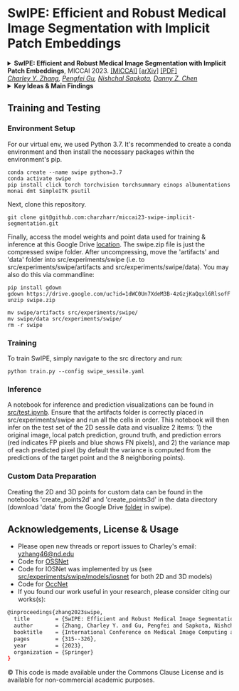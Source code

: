 SwIPE: Efficient and Robust Medical Image Segmentation with Implicit Patch Embeddings
===========
<details>
<summary>
  <b>SwIPE: Efficient and Robust Medical Image Segmentation with Implicit Patch Embeddings</b>, MICCAI 2023.
  <a href="https://conferences.miccai.org/2023/papers/635-Paper1380.html" target="blank">[MICCAI]</a>
  <a href="https://arxiv.org/abs/2307.12429" target="blank">[arXiv]</a>
  <a href="https://arxiv.org/pdf/2307.12429.pdf" target="blank">[PDF]</a>
	<br><em>
    <a href="https://charzharr.github.io/">Charley Y. Zhang</a>, 
    <a href="https://pgu-nd.github.io/">Pengfei Gu</a>, 
    <a href="https://nsapkota417.github.io/">Nishchal Sapkota</a>, 
    <a href="https://engineering.nd.edu/faculty/danny-chen/">Danny Z. Chen</a></em></br>
</summary>

```bash
@inproceedings{zhang2023swipe,
  title        = {SwIPE: Efficient and Robust Medical Image Segmentation with Implicit Patch Embeddings},
  author       = {Zhang, Charley Y. and Gu, Pengfei and Sapkota, Nishchal and Chen, Danny Z},
  booktitle    = {International Conference on Medical Image Computing and Computer-Assisted Intervention (MICCAI)},
  pages        = {315--326},
  year         = {2023},
  organization = {Springer}
}
```
</details>


<details>
  <summary>
	  <b>Key Ideas & Main Findings</b>
  </summary>

  SwIPE (Segmentation with Implicit Patch Embeddings) is a medical image segmentation approach that utilizes implicit neural representations (INRs) to learn continuous representations rather than discrete ones which are commonly adopted by modern methods (e.g., CNNs, transformers, or combinations of both). 

1. **Patch-based Implicit Neural Representations (INRs)**: SwIPE is the first approach to leverage patch-based INRs for medical image segmentation. This novel methodology allows for both accurate local boundary delineation and global shape coherence while moving away from discrete raster representations.
2. **Efficieny and Robustness**: Through extensive evaluations, SwIPE outperforms state-of-the-art methods in both 2D polyp segmentation and 3D abdominal organ segmentation tasks. Notably, SwIPE achieves these results with over 10x fewer parameters, showcasing exceptional model efficiency. Additionally, SwIPE exhibits superior robustness to data shifts across image resolutions and datasets.
3. **Augmented Contextual Understanding with Multi-stage Embedding Attention (MEA) and Stochastic Patch Overreach (SPO)**: The introduction of MEA for dynamic feature extraction and SPO for enhanced boundary improve contextual understanding during the encoding step and address boundary continuities during occupancy decoding, leading to more accurate and coherent segmentation results.
</details>


## Training and Testing

### Environment Setup

For our virtual env, we used Python 3.7. It's recommended to create a conda environment and then install the necessary packages within the environment's pip. 
```
conda create --name swipe python=3.7
conda activate swipe
pip install click torch torchvision torchsummary einops albumentations monai dmt SimpleITK psutil
```

Next, clone this repository.
```
git clone git@github.com:charzharr/miccai23-swipe-implicit-segmentation.git
```

Finally, access the model weights and point data used for training & inference at this Google Drive [location](https://drive.google.com/drive/folders/17mZLlE_lOxGEl9dNqP0xj5TrD08FawZ2?usp=drive_link). The swipe.zip file is just the compressed swipe folder. After uncompressing, move the 'artifacts' and 'data' folder into src/experiments/swipe (i.e. to src/experiments/swipe/artifacts and src/experiments/swipe/data). You may also do this via commandline:
```
pip install gdown
gdown https://drive.google.com/uc?id=1dWC0Un7XdeM3B-4zGzjKaQqxl6RlsofF
unzip swipe.zip

mv swipe/artifacts src/experiments/swipe/
mv swipe/data src/experiments/swipe/
rm -r swipe
```

### Training

To train SwIPE, simply navigate to the src directory and run:
```
python train.py --config swipe_sessile.yaml
```

### Inference

A notebook for inference and prediction visualizations can be found in [src/test.ipynb](https://github.com/charzharr/miccai23-swipe-implicit-segmentation/blob/master/src/test.ipynb). Ensure that the artifacts folder is correctly placed in src/experiments/swipe and run all the cells in order. This notebook will then infer on the test set of the 2D sessile data and visualize 2 items: 1) the original image, local patch prediction, ground truth, and prediction errors (red indicates FP pixels and blue shows FN pixels), and 2) the variance map of each predicted pixel (by default the variance is computed from the predictions of the target point and the 8 neighboring points). 


### Custom Data Preparation

Creating the 2D and 3D points for custom data can be found in the notebooks 'create_points2d' and 'create_points3d' in the data directory (download 'data' from the Google Drive [folder](https://drive.google.com/drive/folders/17mZLlE_lOxGEl9dNqP0xj5TrD08FawZ2?usp=drive_link) in swipe).



## Acknowledgements, License & Usage 
- Please open new threads or report issues to Charley's email: yzhang46@nd.edu
- Code for [OSSNet](https://github.com/ChristophReich1996/OSS-Net)
- Code for IOSNet was implemented by us (see [src/experiments/swipe/models/iosnet](https://github.com/charzharr/miccai23-swipe-implicit-segmentation/tree/master/src/experiments/swipe/models/iosnet) for both 2D and 3D models)
- Code for [OccNet](https://github.com/autonomousvision/occupancy_networks)
- If you found our work useful in your research, please consider citing our works(s):
```bash
@inproceedings{zhang2023swipe,
  title        = {SwIPE: Efficient and Robust Medical Image Segmentation with Implicit Patch Embeddings},
  author       = {Zhang, Charley Y. and Gu, Pengfei and Sapkota, Nishchal and Chen, Danny Z},
  booktitle    = {International Conference on Medical Image Computing and Computer-Assisted Intervention (MICCAI)},
  pages        = {315--326},
  year         = {2023},
  organization = {Springer}
}
```

© This code is made available under the Commons Clause License and is available for non-commercial academic purposes.


